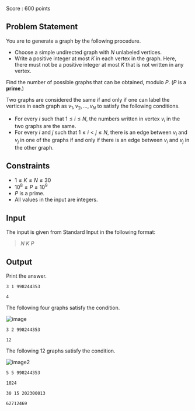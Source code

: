 Score : $600$ points

## Problem Statement

You are to generate a graph by the following procedure.

- Choose a simple undirected graph with $N$ unlabeled vertices.
- Write a positive integer at most $K$ in each vertex in the graph. Here, there must not be a positive integer at most $K$ that is not written in any vertex.

Find the number of possible graphs that can be obtained, modulo $P$. ($P$ is a **prime**.)

Two graphs are considered the same if and only if one can label the vertices in each graph as $v_1, v_2, \dots, v_N$ to satisfy the following conditions.

- For every $i$ such that $1 \leq i \leq N$, the numbers written in vertex $v_i$ in the two graphs are the same.
- For every $i$ and $j$ such that $1 \leq i \lt j \leq N$, there is an edge between $v_i$ and $v_j$ in one of the graphs if and only if there is an edge between $v_i$ and $v_j$ in the other graph.

## Constraints

- $1 \leq K \leq N \leq 30$
- $10^8 \leq P \leq 10^9$
- $P$ is a prime.
- All values in the input are integers.

## Input

The input is given from Standard Input in the following format:

> $N$ $K$ $P$

## Output

Print the answer.

```input1
3 1 998244353
```

```output1
4
```

The following four graphs satisfy the condition.

![image](https://img.atcoder.jp/ghi/abc283h_43c4abe0e541b7ebeaa8db2854cece91caeca71f03f452ca13c11e82f85e3a56.png)

```input2
3 2 998244353
```

```output2
12
```

The following $12$ graphs satisfy the condition.

![image2](https://img.atcoder.jp/ghi/abc284h2_ca96b7cb451b0e495209e3e201576d278de3fb823e5d2404bbce5d9f704e3259.png)

```input3
5 5 998244353
```

```output3
1024
```

```input4
30 15 202300013
```

```output4
62712469
```
